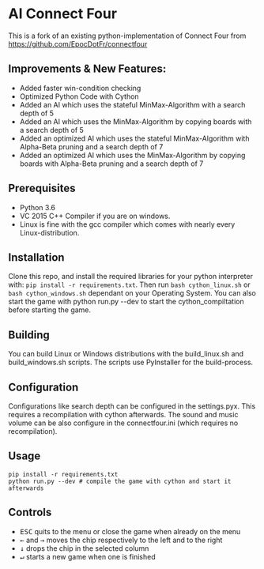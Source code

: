 ﻿# AI Connect Four

This is a fork of an existing python-implementation of Connect Four from https://github.com/EpocDotFr/connectfour

## Improvements & New Features:
- Added faster win-condition checking
- Optimized Python Code with Cython
- Added an AI which uses the stateful MinMax-Algorithm with a search depth of 5
- Added an AI which uses the MinMax-Algorithm by copying boards with a search depth of 5
- Added an optimized AI which uses the stateful MinMax-Algorithm with Alpha-Beta pruning and a search depth of 7
- Added an optimized AI which uses the MinMax-Algorithm by copying boards with Alpha-Beta pruning and a search depth of 7

## Prerequisites

- Python 3.6
- VC 2015 C++ Compiler if you are on windows.
- Linux is fine with the gcc compiler which comes with nearly every Linux-distribution.

## Installation

Clone this repo, and install the required libraries for your python interpreter with: `pip install -r requirements.txt`.
Then run `bash cython_linux.sh` or `bash cython_windows.sh` dependant on your Operating System.
You can also start the game with python run.py --dev to start the cython_compiltation before starting
the game.

## Building

You can build Linux or Windows distributions with the build_linux.sh and build_windows.sh scripts.
The scripts use PyInstaller for the build-process.

## Configuration

Configurations like search depth can be configured in the settings.pyx. This requires a recompilation with cython afterwards.
The sound and music volume can be also configure in the connectfour.ini (which requires no recompilation).

## Usage

```
pip install -r requirements.txt
python run.py --dev # compile the game with cython and start it afterwards
```

## Controls

  - <kbd>ESC</kbd> quits to the menu or close the game when already on the menu
  - <kbd>←</kbd> and <kbd>→</kbd> moves the chip respectively to the left and to the right
  - <kbd>↓</kbd> drops the chip in the selected column
  - <kbd>↵</kbd> starts a new game when one is finished
